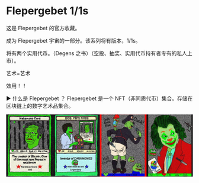 # Flepergebet 1/1s

这是 Flepergebet 的官方收藏。

成为 Flepergebet 宇宙的一部分。该系列将有版本，1/1s。

将有两个实用代币。（Degens 之书）（空投、抽奖、实用代币持有者专有的私人上市）。

艺术=艺术

效用！！

▶ 什么是 Flepergebet ？
Flepergebet  是一个 NFT（非同质代币）集合。存储在区块链上的数字艺术品集合。

![nft](41234123131.jpg)
